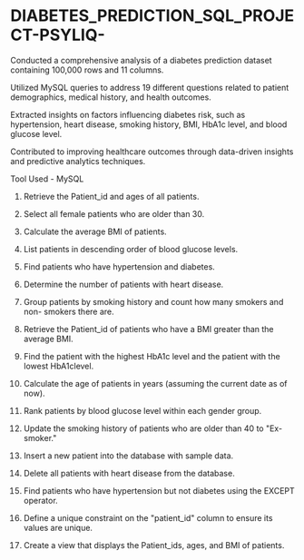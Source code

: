 # DIABETES_PREDICTION_SQL_PROJECT-PSYLIQ-

Conducted a comprehensive analysis of a diabetes prediction dataset containing 100,000 rows and 11 columns.

Utilized MySQL queries to address 19 different questions related to patient demographics, medical history, and health outcomes.

Extracted insights on factors influencing diabetes risk, such as hypertension, heart disease, smoking history, BMI, HbA1c level, and blood glucose level.

Contributed to improving healthcare outcomes through data-driven insights and predictive analytics techniques.

Tool Used - MySQL

1. Retrieve the Patient_id and ages of all patients. 

2. Select all female patients who are older than 30. 

3. Calculate the average BMI of patients. 

4. List patients in descending order of blood glucose levels. 

5. Find patients who have hypertension and diabetes. 

6. Determine the number of patients with heart disease. 

7. Group patients by smoking history and count how many smokers and non- 
smokers there are. 

8. Retrieve the Patient_id of patients who have a BMI greater than the average BMI. 

9. Find the patient with the highest HbA1c level and the patient with the lowest 
HbA1clevel. 

10. Calculate the age of patients in years (assuming the current date as of now). 

11. Rank patients by blood glucose level within each gender group. 

12. Update the smoking history of patients who are older than 40 to "Ex-smoker." 

13. Insert a new patient into the database with sample data. 

14. Delete all patients with heart disease from the database. 

15. Find patients who have hypertension but not diabetes using the EXCEPT operator.

16. Define a unique constraint on the "patient_id" column to ensure its values are unique. 

17. Create a view that displays the Patient_ids, ages, and BMI of patients. 
